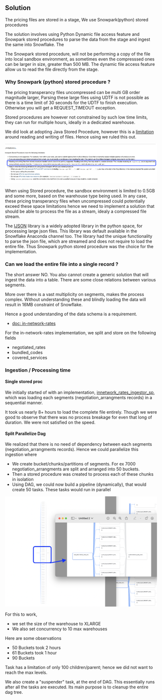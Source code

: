 
## Solution

The pricing files are stored in a stage, We use Snowpark(python) stored procedures


The solution involves using Python Dynamic file access feature and Snowpark stored procedures to parse
the data from the stage and ingest the same into Snowflake. The 

The Snowpark stored procedure, will not be performing a copy of the file into local sandbox environment, as
sometimes even the compresssed ones can be larger in size, greater than 500 MB. The dynamic file access feature
allow us to read the file directly from the stage.

### Why Snowpark (python) stored procedure ?
  The pricing transperancy files uncompressed can be multi GB order magnitude larger, Parsing these large 
  files using UDTF is not possible as there is a time limit of 30 seconds for the UDTF to finish execution. 
  Otherwise you will get a REQUEST_TIMEOUT exception.

  Stored procedures are however not constrained by such low time limits, they can run for multiple hours, ideally
  in a dedicated warehouse.

  We did look at adopting Java Stored Procedure, however this is a [limitation](https://docs.snowflake.com/en/sql-reference/stored-procedures-java.html#limitations) around reading and writing of files. Hence using we ruled this out.

  ![](./doc/images/limitation_java_stored_proc.png)

  When using Stored procedure, the sandbox environment is limited to 0.5GB and some more, based on the warehouse type
  being used. In any case, these pricing transperancy files when uncompressed could potentially exceed these space limitations
  hence we need to implement a solution that should be able to process the file as a stream, idealy a compressed file stream.

  The [IJSON](https://pypi.org/project/ijson/) library is a widely adopted library in the python space, for processing 
  large json files. This library was default available in the Snowflake Anaconda channel too. The library had the 
  unique functionality to parse the json file, which are streamed and does not require to load the entire file. Thus 
  Snowpark python stored procedure was the choice for the implementation.

### Can we load the entire file into a single record ?
The short answer NO. You also cannot create a generic solution that will ingest the data into a table.
There are some close relations between various segments.

More over there is a vast multiplicity on segments, makes the process complex. Without understanding these
and blindly loading the data will result in 16MB constraint of Snowflake.

Hence a good understanding of the data schema is a requirement. 
  - [doc: in-network-rates](https://github.com/CMSgov/price-transparency-guide/tree/master/schemas/in-network-rates)

For the in-network-rates implementation, we split and store on the following fields
  - negotiated_rates
  - bundled_codes
  - covered_services

### Ingestion / Processing time

#### Single stored proc
We initially started of with an implementation, [innetwork_rates_ingestor_sp](../src/python/innetwork_rates_ingestor_sp.py), which was loading each segments (negotiation_arrangments records) in a sequential manner.

It took us nearly 8+ hours to load the complete file entirely. Though we were good to observe that there was no process breakage for even that long of duration. We were not satisfied on the speed.

#### Split Parallelize Dag
We realized that there is no need of dependency between each segments (negotiation_arrangments records). Hence we could parallelize this ingestion where 
 - We create bucket/chunks/partitions of segments. For ex 7000 negotiation_arrangments are split and arranged into 50 buckets. 
 - Then a stored procedure was created to process each of these chunks in isolation
 - Using DAG, we could now build a pipeline (dynamically), that would create 50 tasks. These tasks would run in parallel

![](./images/split_parallelize.png)

For this to work,
  - we set the size of the warehouse to XLARGE
  - We also set concurrency to 10 max warehouses

Here are some observations
 - 50 Buckets took 2 hours
 - 61 Buckets took 1 hour
 - 90 Buckets

Task has a limitation of only 100 children/parent; hence we did not want to reach the max levels.

We also create a "suspender" task, at the end of DAG. This essentially runs after all the tasks are executed. Its main purpose
is to cleanup the entire dag tree. 



